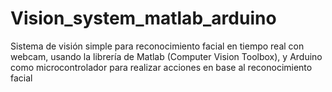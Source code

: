 # Vision_system_matlab_arduino
Sistema de visión simple para reconocimiento facial en tiempo real con webcam, usando la librería de Matlab (Computer Vision Toolbox), y Arduino como microcontrolador para realizar acciones en base al reconocimiento facial
